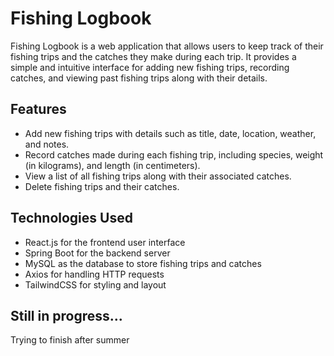 # Fishing Logbook

Fishing Logbook is a web application that allows users to keep track of their fishing trips and the catches they make during each trip. It provides a simple and intuitive interface for adding new fishing trips, recording catches, and viewing past fishing trips along with their details.

## Features

- Add new fishing trips with details such as title, date, location, weather, and notes.
- Record catches made during each fishing trip, including species, weight (in kilograms), and length (in centimeters).
- View a list of all fishing trips along with their associated catches.
- Delete fishing trips and their catches.

## Technologies Used

- React.js for the frontend user interface
- Spring Boot for the backend server
- MySQL as the database to store fishing trips and catches
- Axios for handling HTTP requests
- TailwindCSS for styling and layout

## Still in progress...

Trying to finish after summer


   
